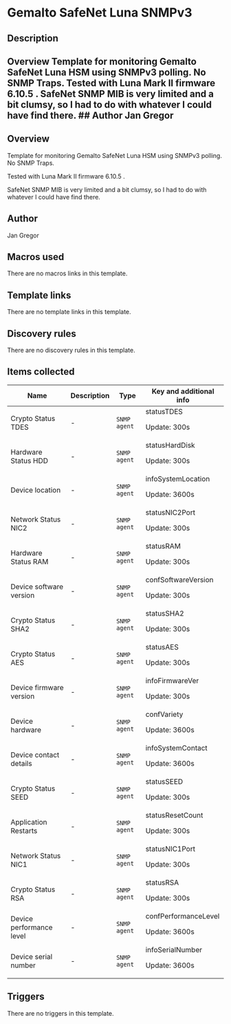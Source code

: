 # Gemalto SafeNet Luna SNMPv3

## Description

## Overview Template for monitoring Gemalto SafeNet Luna HSM using SNMPv3 polling. No SNMP Traps. Tested with Luna Mark II firmware 6.10.5 . SafeNet SNMP MIB is very limited and a bit clumsy, so I had to do with whatever I could have find there. ## Author Jan Gregor 

## Overview

Template for monitoring Gemalto SafeNet Luna HSM using SNMPv3 polling. No SNMP Traps.


Tested with Luna Mark II firmware 6.10.5 .


SafeNet SNMP MIB is very limited and a bit clumsy, so I had to do with whatever I could have find there.



## Author

Jan Gregor

## Macros used

There are no macros links in this template.

## Template links

There are no template links in this template.

## Discovery rules

There are no discovery rules in this template.

## Items collected

|Name|Description|Type|Key and additional info|
|----|-----------|----|----|
|Crypto Status TDES|<p>-</p>|`SNMP agent`|statusTDES<p>Update: 300s</p>|
|Hardware Status HDD|<p>-</p>|`SNMP agent`|statusHardDisk<p>Update: 300s</p>|
|Device location|<p>-</p>|`SNMP agent`|infoSystemLocation<p>Update: 3600s</p>|
|Network Status NIC2|<p>-</p>|`SNMP agent`|statusNIC2Port<p>Update: 300s</p>|
|Hardware Status RAM|<p>-</p>|`SNMP agent`|statusRAM<p>Update: 300s</p>|
|Device software version|<p>-</p>|`SNMP agent`|confSoftwareVersion<p>Update: 300s</p>|
|Crypto Status SHA2|<p>-</p>|`SNMP agent`|statusSHA2<p>Update: 300s</p>|
|Crypto Status AES|<p>-</p>|`SNMP agent`|statusAES<p>Update: 300s</p>|
|Device firmware version|<p>-</p>|`SNMP agent`|infoFirmwareVer<p>Update: 300s</p>|
|Device hardware|<p>-</p>|`SNMP agent`|confVariety<p>Update: 3600s</p>|
|Device contact details|<p>-</p>|`SNMP agent`|infoSystemContact<p>Update: 3600s</p>|
|Crypto Status SEED|<p>-</p>|`SNMP agent`|statusSEED<p>Update: 300s</p>|
|Application Restarts|<p>-</p>|`SNMP agent`|statusResetCount<p>Update: 300s</p>|
|Network Status NIC1|<p>-</p>|`SNMP agent`|statusNIC1Port<p>Update: 300s</p>|
|Crypto Status RSA|<p>-</p>|`SNMP agent`|statusRSA<p>Update: 300s</p>|
|Device performance level|<p>-</p>|`SNMP agent`|confPerformanceLevel<p>Update: 3600s</p>|
|Device serial number|<p>-</p>|`SNMP agent`|infoSerialNumber<p>Update: 3600s</p>|
## Triggers

There are no triggers in this template.

